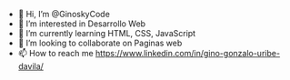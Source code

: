 - 👋 Hi, I’m @GinoskyCode
- 👀 I’m interested in Desarrollo Web
- 🌱 I’m currently learning HTML, CSS, JavaScript
- 💞️ I’m looking to collaborate on Paginas web
- 📫 How to reach me https://www.linkedin.com/in/gino-gonzalo-uribe-davila/ 

<!---
GinoskyCode/GinoskyCode is a ✨ special ✨ repository because its `README.md` (this file) appears on your GitHub profile.
You can click the Preview link to take a look at your changes.
--->
